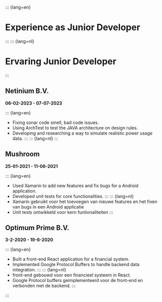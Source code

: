 ::: {lang=en}
# Experience as Junior Developer
:::
::: {lang=nl}
# Ervaring Junior Developer
:::

## Netinium B.V.
**06-02-2023 - 07-07-2023**

::: {lang=en}
- Fixing sonar code smell, bad code issues.
- Using ArchTest to test the JAVA architecture on design rules.
- Developing and researching a way to simulate realistic power usage data.
:::
::: {lang=nl}
:::

## Mushroom

**25-01-2021 - 11-06-2021**

::: {lang=en}
- Used Xamarin to add new features and fix bugs for a Android application.
- Developed unit tests for core functionalities.
:::
::: {lang=nl}
- Xamarin gebruikt voor het toevoegen van nieuwe features en het fixen van bugs in een Android applicatie
- Unit tests ontwikkeld voor kern funtionaliteiten
:::

## Optimum Prime B.V.

**3-2-2020 - 19-6-2020**

::: {lang=en}
- Built a front-end React application for a financial system.
- Implemented Google Protocol Buffers to handle backend data integration.
:::
::: {lang=nl}
- front-end gebouwd voor een financieel systeem in React.
- Google Protocol buffers geimplementeerd voor de front-end en verbonden met de backend.
:::

:::
